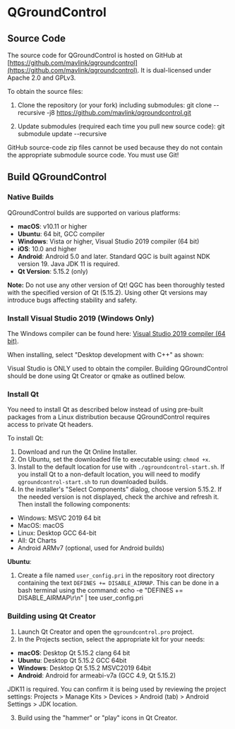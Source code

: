 # QGroundControl

## Source Code

The source code for QGroundControl is hosted on GitHub at [https://github.com/mavlink/qgroundcontrol](https://github.com/mavlink/qgroundcontrol). It is dual-licensed under Apache 2.0 and GPLv3.

To obtain the source files:

1. Clone the repository (or your fork) including submodules:
git clone --recursive -j8 https://github.com/mavlink/qgroundcontrol.git

2. Update submodules (required each time you pull new source code):
git submodule update --recursive


GitHub source-code zip files cannot be used because they do not contain the appropriate submodule source code. You must use Git!

## Build QGroundControl

### Native Builds

QGroundControl builds are supported on various platforms:

- **macOS**: v10.11 or higher
- **Ubuntu**: 64 bit, GCC compiler
- **Windows**: Vista or higher, Visual Studio 2019 compiler (64 bit)
- **iOS**: 10.0 and higher
- **Android**: Android 5.0 and later. Standard QGC is built against NDK version 19. Java JDK 11 is required.
- **Qt Version**: 5.15.2 (only)

**Note:** Do not use any other version of Qt! QGC has been thoroughly tested with the specified version of Qt (5.15.2). Using other Qt versions may introduce bugs affecting stability and safety.

### Install Visual Studio 2019 (Windows Only)

The Windows compiler can be found here: [Visual Studio 2019 compiler (64 bit)](https://visualstudio.microsoft.com/visual-cpp-build-tools/).

When installing, select "Desktop development with C++" as shown:


Visual Studio is ONLY used to obtain the compiler. Building QGroundControl should be done using Qt Creator or qmake as outlined below.

### Install Qt

You need to install Qt as described below instead of using pre-built packages from a Linux distribution because QGroundControl requires access to private Qt headers.

To install Qt:

1. Download and run the Qt Online Installer.
2. On Ubuntu, set the downloaded file to executable using: `chmod +x`.
3. Install to the default location for use with `./qgroundcontrol-start.sh`. If you install Qt to a non-default location, you will need to modify `qgroundcontrol-start.sh` to run downloaded builds.
4. In the installer's "Select Components" dialog, choose version 5.15.2. If the needed version is not displayed, check the archive and refresh it. Then install the following components:
- Windows: MSVC 2019 64 bit
- MacOS: macOS
- Linux: Desktop GCC 64-bit
- All: Qt Charts
- Android ARMv7 (optional, used for Android builds)


**Ubuntu**:

1. Create a file named `user_config.pri` in the repository root directory containing the text `DEFINES += DISABLE_AIRMAP`. This can be done in a bash terminal using the command:
echo -e "DEFINES += DISABLE_AIRMAP\r\n" | tee user_config.pri


### Building using Qt Creator

1. Launch Qt Creator and open the `qgroundcontrol.pro` project.
2. In the Projects section, select the appropriate kit for your needs:
- **macOS**: Desktop Qt 5.15.2 clang 64 bit
- **Ubuntu**: Desktop Qt 5.15.2 GCC 64bit
- **Windows**: Desktop Qt 5.15.2 MSVC2019 64bit
- **Android**: Android for armeabi-v7a (GCC 4.9, Qt 5.15.2)

JDK11 is required. You can confirm it is being used by reviewing the project settings: Projects > Manage Kits > Devices > Android (tab) > Android Settings > JDK location.

3. Build using the "hammer" or "play" icons in Qt Creator.



